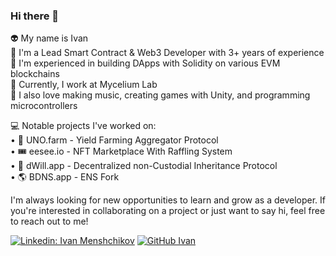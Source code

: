### Hi there 👋

👽 My name is Ivan  
🔑 I'm a Lead Smart Contract & Web3 Developer with 3+ years of experience   
🧙 I'm experienced in building DApps with Solidity on various EVM blockchains  
🍄 Currently, I work at Mycelium Lab  
🎵 I also love making music, creating games with Unity, and programming microcontrollers  

💻 Notable projects I've worked on:  
• 🚀 UNO.farm - Yield Farming Aggregator Protocol  
• 🎟️ eesee.io - NFT Marketplace With Raffling System  
• 📝 dWill.app - Decentralized non-Custodial Inheritance Protocol  
• 🌎 BDNS.app - ENS Fork  

I'm always looking for new opportunities to learn and grow as a developer. If you're interested in collaborating on a project or just want to say hi, feel free to reach out to me!

[![Linkedin: Ivan Menshchikov](https://img.shields.io/badge/-Ivan_Menshchikov-blue?style=flat-square&logo=Linkedin&logoColor=white&link=https://www.linkedin.com/in/juglipaff/)](https://www.linkedin.com/in/juglipaff/)
[![GitHub Ivan](https://img.shields.io/github/followers/Juglipaff?label=follow&style=social)](https://github.com/Juglipaff)



